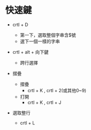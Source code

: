 # 快速鍵
- crtl + D 
    - 第一下，選取整個字串含$號
    - 選下一個一樣的字串

- crtl + alt + 向下鍵
    - 跨行選擇

- 摺疊
    - 摺疊
        - crtl + K , crtl + 2(或其他0~9)
    - 打開
        - crtl + K , crtl + J

- 選取整行
    - crtl + L